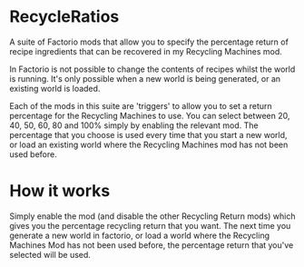 # RecycleRatios
A suite of Factorio mods that allow you to specify the percentage return of recipe ingredients that can be recovered in my Recycling Machines mod.

In Factorio is not possible to change the contents of recipes whilst the world is running. It's only possible when a new world is being generated, or an existing world is loaded.

Each of the mods in this suite are 'triggers' to allow you to set a return percentage for the Recycling Machines to use. You can select between 20, 40, 50, 60, 80 and 100% simply by enabling the relevant mod. The percentage that you choose is used every time that you start a new world, or load an existing world where the Recycling Machines mod has not been used before.

# How it works

Simply enable the mod (and disable the other Recycling Return mods) which gives you the percentage recycling return that you want. The next time you generate a new world in factorio, or load a world where the Recycling Machines Mod has not been used before, the percentage return that you've selected will be used.
